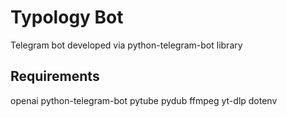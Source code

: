 # Typology Bot

Telegram bot developed via python-telegram-bot library

<h2>Requirements</h2>

openai
python-telegram-bot
pytube
pydub
ffmpeg
yt-dlp
dotenv